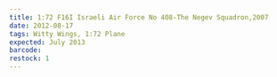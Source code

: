 ```yaml
---
title: 1:72 F16I Israeli Air Force No 408-The Negev Squadron,2007
date: 2012-08-17
tags: Witty Wings, 1:72 Plane
expected: July 2013
barcode: 
restock: 1
---
```

